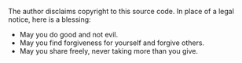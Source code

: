 The author disclaims copyright to this source code.  In place of a legal notice, here is a blessing:

- May you do good and not evil.
- May you find forgiveness for yourself and forgive others.
- May you share freely, never taking more than you give.